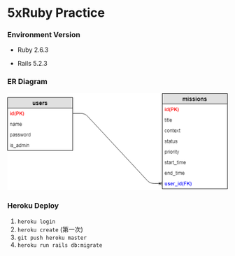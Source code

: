 # 5xRuby Practice
### Environment Version
* Ruby 2.6.3

* Rails 5.2.3

### ER Diagram
![alt text](https://github.com/dt9250810/MissionManagement/blob/master/docs/5rubyproject.png)

### Heroku Deploy
1. ```heroku login```
2. ```heroku create``` (第一次)
3. ```git push heroku master```
4. ```heroku run rails db:migrate```